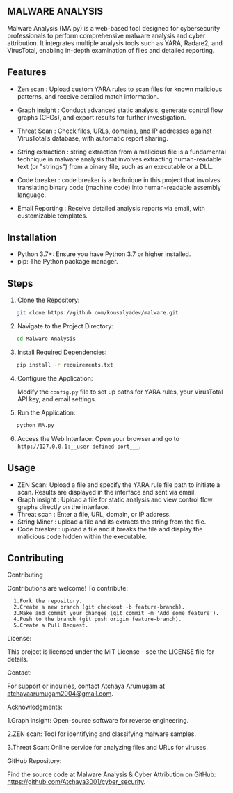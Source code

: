
## MALWARE  ANALYSIS

Malware Analysis (MA.py) is a web-based tool designed for cybersecurity professionals to perform comprehensive malware analysis and cyber attribution. It integrates multiple analysis tools such as YARA, Radare2, and VirusTotal, enabling in-depth examination of files and detailed reporting.
## Features

- Zen scan : Upload custom YARA rules to scan files for known malicious patterns, and receive detailed match information.
- Graph insight : Conduct advanced static analysis, generate control flow graphs (CFGs), and export results for further investigation.
- Threat Scan : Check files, URLs, domains, and IP addresses against VirusTotal’s database, with automatic report sharing.
-  String extraction : string extraction from a malicious file is a fundamental technique in malware analysis that involves extracting human-readable text (or "strings") from a binary file, such as an executable or a DLL. 

- Code breaker : code breaker is a technique in this project that involves translating binary code (machine code) into human-readable assembly language. 

- Email Reporting : Receive detailed analysis reports via email, with customizable templates.


## Installation
  - Python 3.7+: Ensure you have Python 3.7 or higher installed.
- pip: The Python package manager.


    
## Steps

   
  1. Clone the Repository:
   ```bash
      git clone https://github.com/kousalyadev/malware.git
   ```
  2. Navigate to the Project Directory:
   ```bash
      cd Malware-Analysis
   ```
  3. Install Required Dependencies:
   ```bash
      pip install -r requirements.txt
   ```
  4. Configure the Application:
  
        Modify the `config.py` file to set up paths for YARA rules, your VirusTotal API key, and email settings.

  5. Run the Application:
   ```bash
      python MA.py
   ```
  6. Access the Web Interface:
     Open your browser and go to `http://127.0.0.1:__user defined port___`.

## Usage

- ZEN Scan: Upload a file and specify the YARA rule file path to initiate a scan. Results are displayed in the interface and sent via email.
- Graph insight : Upload a file for static analysis and view control flow graphs directly on the interface.
- Threat scan : Enter a file, URL, domain, or IP address.
- String Miner : upload a file and its extracts the string from the file.
- Code breaker : upload a file and it breaks the file and display the malicious code hidden within the executable.


## Contributing

Contributing

Contributions are welcome! To contribute:

      1.Fork the repository.
      2.Create a new branch (git checkout -b feature-branch).
      3.Make and commit your changes (git commit -m 'Add some feature').
      4.Push to the branch (git push origin feature-branch).
      5.Create a Pull Request.


License:

   This project is licensed under the MIT License - see the LICENSE file for details.

Contact:

   For support or inquiries, contact Atchaya Arumugam at atchayaarumugam2004@gmail.com.

Acknowledgments:

   1.Graph insight: Open-source software for reverse engineering.

   2.ZEN scan: Tool for identifying and classifying malware samples.

   3.Threat Scan: Online service for analyzing files and URLs for viruses.


GitHub Repository:

  Find the source code at Malware Analysis & Cyber Attribution on GitHub: https://github.com/Atchaya3001/cyber_security.


